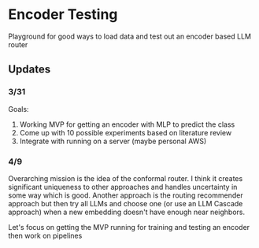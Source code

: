 # Encoder Testing
Playground for good ways to load data and test out an encoder based LLM router

## Updates
### 3/31
Goals:
1. Working MVP for getting an encoder with MLP to predict the class
2. Come up with 10 possible experiments based on literature review
3. Integrate with running on a server (maybe personal AWS)

### 4/9
Overarching mission is the idea of the conformal router. I think it creates significant uniqueness to other approaches and handles uncertainty in some way which is good. Another approach is the routing recommender approach but then try all LLMs and choose one (or use an LLM Cascade approach) when a new embedding doesn't have enough near neighbors.

Let's focus on getting the MVP running for training and testing an encoder then work on pipelines